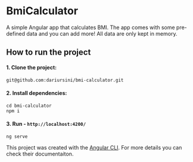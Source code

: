 # BmiCalculator

A simple Angular app that calculates BMI. The app comes with some pre-defined data and you can add more! All data are only kept in memory.

## How to run the project

#### 1. Clone the project: 
```
git@github.com:dariursini/bmi-calculator.git
```

#### 2. Install dependencies: 
```
cd bmi-calculator
npm i
```

#### 3. Run - `http://localhost:4200/`
```
ng serve
```

This project was created with the [Angular CLI](https://cli.angular.io/). For more details you can check their documentaiton.
